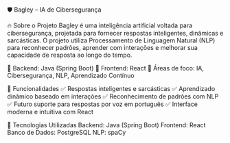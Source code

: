 🛡️ Bagley – IA de Cibersegurança

🔥 Sobre o Projeto
Bagley é uma inteligência artificial voltada para cibersegurança, projetada para fornecer respostas inteligentes, dinâmicas e sarcásticas. O projeto utiliza Processamento de Linguagem Natural (NLP) para reconhecer padrões, aprender com interações e melhorar sua capacidade de resposta ao longo do tempo.

🔹 Backend: Java (Spring Boot)
🔹 Frontend: React
🔹 Áreas de foco: IA, Cibersegurança, NLP, Aprendizado Contínuo

🚀 Funcionalidades
✅ Respostas inteligentes e sarcásticas
✅ Aprendizado dinâmico baseado em interações
✅ Reconhecimento de padrões com NLP
✅ Futuro suporte para respostas por voz em português
✅ Interface moderna e intuitiva com React

📌 Tecnologias Utilizadas
Backend: Java (Spring Boot)
Frontend: React
Banco de Dados: PostgreSQL 
NLP: spaCy 
